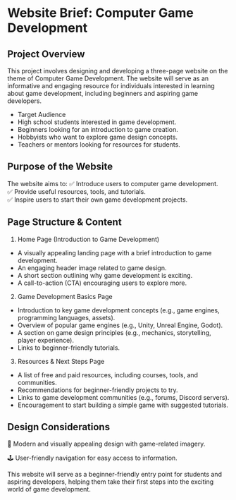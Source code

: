 # Website Brief: Computer Game Development

## Project Overview
This project involves designing and developing a three-page website on the theme of Computer Game Development. The website will serve as an informative and engaging resource for individuals interested in learning about game development, including beginners and aspiring game developers.

* Target Audience
* High school students interested in game development.
* Beginners looking for an introduction to game creation.
* Hobbyists who want to explore game design concepts.
* Teachers or mentors looking for resources for students.
## Purpose of the Website
The website aims to:
✅ Introduce users to computer game development.\
✅ Provide useful resources, tools, and tutorials.\
✅ Inspire users to start their own game development projects.
## Page Structure & Content
1. Home Page (Introduction to Game Development)
 * A visually appealing landing page with a brief introduction to game development.
 * An engaging header image related to game design.
 * A short section outlining why game development is exciting.
 * A call-to-action (CTA) encouraging users to explore more.
2.  Game Development Basics Page
 * Introduction to key game development concepts (e.g., game engines, programming languages, assets).
 * Overview of popular game engines (e.g., Unity, Unreal Engine, Godot).
 * A section on game design principles (e.g., mechanics, storytelling, player experience).
 * Links to beginner-friendly tutorials.
3. Resources & Next Steps Page
 * A list of free and paid resources, including courses, tools, and communities.
 * Recommendations for beginner-friendly projects to try.
 * Links to game development communities (e.g., forums, Discord servers).
 * Encouragement to start building a simple game with suggested tutorials.
## Design Considerations

🎨 Modern and visually appealing design with game-related imagery.

🕹️ User-friendly navigation for easy access to information.


This website will serve as a beginner-friendly entry point for students and aspiring developers, helping them take their first steps into the exciting world of game development.
